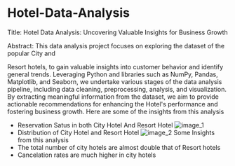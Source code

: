 # Hotel-Data-Analysis
Title: Hotel Data Analysis: Uncovering Valuable Insights for Business Growth

Abstract: This data analysis project focuses on exploring the dataset of the popular City and

Resort hotels, to gain valuable insights into customer behavior and 
identify general trends. Leveraging Python and libraries such as NumPy, Pandas, Matplotlib, and Seaborn, we undertake various stages of the data analysis pipeline, including data cleaning, preprocessing, analysis, and visualization. By extracting meaningful information from the dataset, 
we aim to provide actionable recommendations for enhancing the Hotel's performance and fostering business growth.
Here are some of the insights from this analysis
* Reservation Satus in both City Hotel And Resort Hotel
  ![image_1](https://github.com/vaibhavUsa05/Hotel-Data-Analysis/assets/108454407/37b2adcb-2121-488f-b271-ae87bfa5792c)
* Distribution of City Hotel and Resort Hotel
   ![image_2](https://github.com/vaibhavUsa05/Hotel-Data-Analysis/assets/108454407/7570f180-79fe-4c60-8129-01c9fde68dd2)
Some Insights from this analysis
* The total number of city hotels are almost double that of Resort hotels
* Cancelation rates are much higher in city hotels
  

